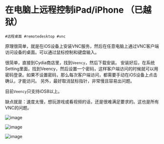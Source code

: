 # 在电脑上远程控制iPad/iPhone （已越狱）
`#远程桌面 #remotedesktop #vnc`

原理很简单，就是在iOS设备上安装VNC服务，然后在任意电脑上通过VNC客户端访问设备的桌面。可以通过鼠标控制和键盘输入。

很简单，直接到Cydia商店里，找到`Veency`，然后下载安装。
安装好后，在系统Setting里面，找到Veency，然后设置一个密码，这样客户端访问的时候就可以用密码登录。如果不设置密码，那么每次客户端访问，都需要手动在iOS设备上点击确认，才能访问。
另外，最好取消鼠标指针，非常慢且容易出问题。

目前`Veency`只支持iOS8以上。

缺点就是：速度太慢，想玩游戏或看视频的话，还是很难满足要求的。这也是所有VNC的问题。

![image](https://user-images.githubusercontent.com/14041622/45739000-67232080-bc24-11e8-9e6b-d74a6431fee9.png)


![image](https://user-images.githubusercontent.com/14041622/45739019-773b0000-bc24-11e8-9fc0-45ef70bedd71.png)


![image](https://user-images.githubusercontent.com/14041622/45739044-85891c00-bc24-11e8-854f-bd34fa637ce7.png)

